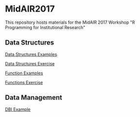 # MidAIR2017
This repository hosts materials for the MidAIR 2017 Workshop "R Programming for Institutional Research"

## Data Structures
[Data Structures Examples](http://rpubs.com/bpattiz/Data_Structures_Examples)

[Data Structures Exercise](http://rpubs.com/bpattiz/Data_Structures_Exercise)

[Function Examples](http://rpubs.com/bpattiz/Function_Examples)

[Functions Exercise](http://rpubs.com/bpattiz/Functions_Exercise)

## Data Management
[DBI Example]()

